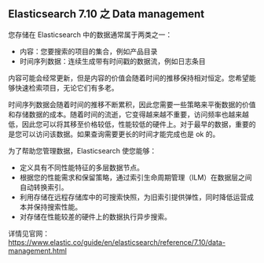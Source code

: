 ## Elasticsearch 7.10 之 Data management


您存储在 Elasticsearch 中的数据通常属于两类之一：

* 内容：您要搜索的项目的集合，例如产品目录
* 时间序列数据：连续生成带有时间戳的数据流，例如日志条目

内容可能会经常更新，但是内容的价值会随着时间的推移保持相对恒定。您希望能够快速检索项目，无论它们有多老。

时间序列数据会随着时间的推移不断累积，因此您需要一些策略来平衡数据的价值和存储数据的成本。随着时间的流逝，它变得越来越不重要，访问频率也越来越低，因此您可以将其移至价格较低，性能较低的硬件上。对于最早的数据，重要的是您可以访问该数据。如果查询需要更长的时间才能完成也是 ok 的。

为了帮助您管理数据，Elasticsearch 使您能够：

* 定义具有不同性能特征的多层数据节点。
* 根据您的性能需求和保留策略，通过索引生命周期管理（ILM）在数据层之间自动转换索引。
* 利用存储在远程存储库中的可搜索快照，为旧索引提供弹性，同时降低运营成本并保持搜索性能。
* 对存储在性能较差的硬件上的数据执行异步搜索。

详情见官网：https://www.elastic.co/guide/en/elasticsearch/reference/7.10/data-management.html
